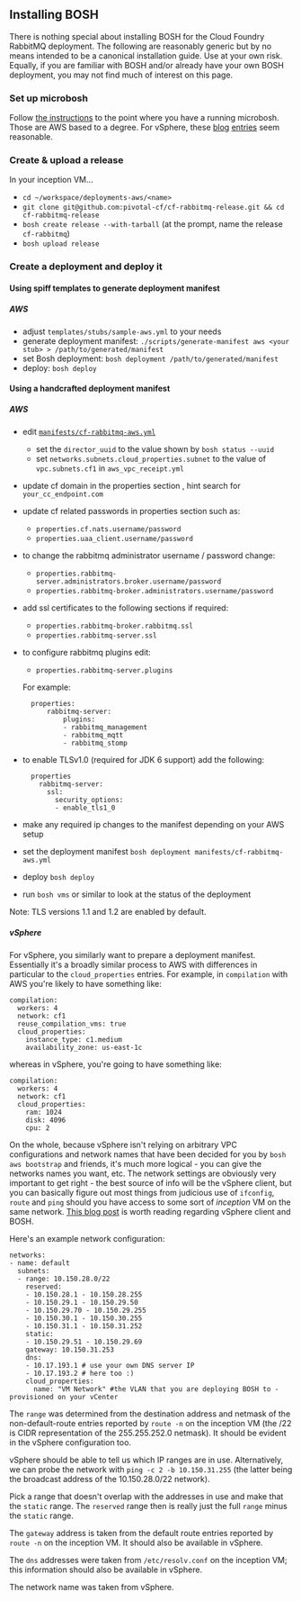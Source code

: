 ## Installing BOSH

There is nothing special about installing BOSH for the Cloud
Foundry RabbitMQ deployment. The following are reasonably generic but
by no means intended to be a canonical installation guide. Use at your
own risk. Equally, if you are familiar with BOSH and/or already have
your own BOSH deployment, you may not find much of interest on this
page.

### Set up microbosh

Follow [the
instructions](https://github.com/cloudfoundry/internal-docs/blob/master/getting_started.md)
to the point where you have a running microbosh. Those are AWS based
to a degree. For vSphere, these
[blog](http://www.think-foundry.com/build-cloud-foundry-vsphere-bosh-part-2/)
[entries](http://www.think-foundry.com/build-cloud-foundry-vsphere-bosh-part-3/)
seem reasonable.

### Create & upload a release

In your inception VM...

- `cd ~/workspace/deployments-aws/<name>`
- `git clone git@github.com:pivotal-cf/cf-rabbitmq-release.git && cd cf-rabbitmq-release`
- `bosh create release --with-tarball` (at the prompt, name the release
  `cf-rabbitmq`)
- `bosh upload release`

### Create a deployment and deploy it

#### Using spiff templates to generate deployment manifest

##### AWS

- adjust `templates/stubs/sample-aws.yml` to your needs
- generate deployment manifest: `./scripts/generate-manifest aws <your stub> > /path/to/generated/manifest`
- set Bosh deployment: `bosh deployment /path/to/generated/manifest`
- deploy: `bosh deploy`

#### Using a handcrafted deployment manifest 

##### AWS

- edit [`manifests/cf-rabbitmq-aws.yml`](https://github.com/pivotal-cf/cf-rabbitmq-release/blob/master/manifests/cf-rabbitmq-aws.yml)
  - set the `director_uuid` to the value shown by `bosh status --uuid`
  - set `networks.subnets.cloud_properties.subnet` to the value of
    `vpc.subnets.cf1` in `aws_vpc_receipt.yml`
- update cf domain in the properties section , hint search for `your_cc_endpoint.com`
- update cf related passwords in properties section such as:
	- `properties.cf.nats.username/password`
	- `properties.uaa_client.username/password`
- to change the rabbitmq administrator username / password change:
	- `properties.rabbitmq-server.administrators.broker.username/password`
	- `properties.rabbitmq-broker.administrators.username/password`
- add ssl certificates to the following sections if required:
	- `properties.rabbitmq-broker.rabbitmq.ssl`
	- `properties.rabbitmq-server.ssl`
- to configure rabbitmq plugins edit:
	- `properties.rabbitmq-server.plugins`
	
	For example:

		properties:
			rabbitmq-server:
				plugins:
				- rabbitmq_management
				- rabbitmq_mqtt
				- rabbitmq_stomp
	
- to enable TLSv1.0 (required for JDK 6 support) add the following:
 
		properties
		  rabbitmq-server:
		    ssl:
			  security_options: 
			  - enable_tls1_0 			  
- make any required ip changes to the manifest depending on your AWS setup
- set the deployment manifest `bosh deployment manifests/cf-rabbitmq-aws.yml`
- deploy `bosh deploy`
- run `bosh vms` or similar to look at the status of the deployment

Note: TLS versions 1.1 and 1.2 are enabled by default.

##### vSphere

For vSphere, you similarly want to prepare a deployment
manifest. Essentially it's a broadly similar process to AWS with
differences in particular to the `cloud_properties` entries. For
example, in `compilation` with AWS you're likely to have something
like:

    compilation:
      workers: 4
      network: cf1
      reuse_compilation_vms: true
      cloud_properties:
        instance_type: c1.medium
        availability_zone: us-east-1c

whereas in vSphere, you're going to have something like:

    compilation:
      workers: 4
      network: cf1
      cloud_properties:
        ram: 1024
        disk: 4096
        cpu: 2

On the whole, because vSphere isn't relying on arbitrary VPC
configurations and network names that have been decided for you by
`bosh aws bootstrap` and friends, it's much more logical - you can
give the networks names you want, etc. The network settings are
obviously very important to get right - the best source of info will
be the vSphere client, but you can basically figure out most things
from judicious use of `ifconfig`, `route` and `ping` should you have
access to some sort of *inception* VM on the same network. [This blog
post](http://www.think-foundry.com/build-cloud-foundry-vsphere-bosh-part-3/)
is worth reading regarding vSphere client and BOSH.

Here's an example network configuration:

    networks:
    - name: default
      subnets:
      - range: 10.150.28.0/22
        reserved:
        - 10.150.28.1 - 10.150.28.255
        - 10.150.29.1 - 10.150.29.50
        - 10.150.29.70 - 10.150.29.255
        - 10.150.30.1 - 10.150.30.255
        - 10.150.31.1 - 10.150.31.252
        static:
        - 10.150.29.51 - 10.150.29.69
        gateway: 10.150.31.253
        dns:
        - 10.17.193.1 # use your own DNS server IP
        - 10.17.193.2 # here too :)
        cloud_properties:
          name: "VM Network" #the VLAN that you are deploying BOSH to - provisioned on your vCenter

The `range` was determined from the destination address and netmask of
the non-default-route entries reported by `route -n` on the inception
VM (the /22 is CIDR representation of the 255.255.252.0 netmask). It
should be evident in the vSphere configuration too.

vSphere should be able to tell us which IP ranges are in
use. Alternatively, we can probe the network with `ping -c 2 -b
10.150.31.255` (the latter being the broadcast address of the
10.150.28.0/22 network).

Pick a range that doesn't overlap with the addresses in use and make
that the `static` range. The `reserved` range then is really just the
full `range` minus the `static` range.

The `gateway` address is taken from the default route entries reported
by `route -n` on the inception VM. It should also be available in
vSphere.

The `dns` addresses were taken from `/etc/resolv.conf` on the
inception VM; this information should also be available in vSphere.

The network name was taken from vSphere.
